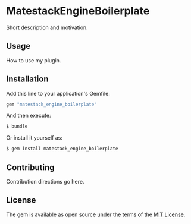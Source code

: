 # MatestackEngineBoilerplate
Short description and motivation.

## Usage
How to use my plugin.

## Installation
Add this line to your application's Gemfile:

```ruby
gem "matestack_engine_boilerplate"
```

And then execute:
```bash
$ bundle
```

Or install it yourself as:
```bash
$ gem install matestack_engine_boilerplate
```

## Contributing
Contribution directions go here.

## License
The gem is available as open source under the terms of the [MIT License](https://opensource.org/licenses/MIT).
